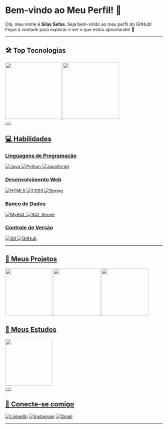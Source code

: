 # Bem-vindo ao Meu Perfil! 👋

Olá, meu nome é **Silas Sefas**. Seja bem-vindo ao meu perfil do GitHub! Fique à vontade para explorar e ver o que estou aprontando! 🚀

---

## 🛠️ Top Tecnologias
<div>
  <a href="https://www.linkedin.com/in/silas-sefas-7a7757308">
  <img height="180em" src ="https://github-readme-stats-git-masterrstaa-rickstaa.vercel.app/api/top-langs/?username=silassefas1&bg_color=1A202C&border_color=30A3DC&title_color=ED64A6&text_color=FFFFFF&langs_count=10">
 <img height="180em" src ="https://github-readme-stats.vercel.app/api?username=silassefas1&theme=transparent&bg_color=1A202C&border_color=30A3DC&show_icons=true&icon_color=30A3DC&title_color=ED64A6&text_color=FFFFFF">
 
</div>
---

## 💻 Habilidades

### Linguagens de Programação
![Java](https://img.shields.io/badge/java-%23ED8B00.svg?style=for-the-badge&logo=openjdk&logoColor=white)
![Python](https://img.shields.io/badge/python-3670A0?style=for-the-badge&logo=python&logoColor=ffdd54)
![JavaScript](https://img.shields.io/badge/JavaScript-F7DF1E?style=for-the-badge&logo=javascript&logoColor=black)

### Desenvolvimento Web
![HTML5](https://img.shields.io/badge/HTML5-E34F26?style=for-the-badge&logo=html5&logoColor=white)
![CSS3](https://img.shields.io/badge/CSS3-1572B6?style=for-the-badge&logo=css3&logoColor=white)
![Spring](https://img.shields.io/badge/Spring-6DB33F?style=for-the-badge&logo=spring&logoColor=white)

### Banco de Dados
![MySQL](https://img.shields.io/badge/MySQL-00000F?style=for-the-badge&logo=mysql&logoColor=white)
![SQL Server](https://img.shields.io/badge/SQL%20Server-003B2D?style=for-the-badge&logo=microsoft-sql-server&logoColor=white)

### Controle de Versão
![Git](https://img.shields.io/badge/GIT-E44C30?style=for-the-badge&logo=git&logoColor=white)
![GitHub](https://img.shields.io/badge/GitHub-181717?style=for-the-badge&logo=github&logoColor=white)

---

## 📁 Meus Projetos

<div>
  <a href="https://github.com/silassefas1?tab=repositories">
  <img height="150em" src ="https://github-readme-stats.vercel.app/api/pin/?username=silassefas1&repo=Chess-system-java&bg_color=1A202C&border_color=30A3DC&show_icons=true&icon_color=30A3DC&title_color=ED64A6&text_color=FFF">
 <img height="150em" src ="https://github-readme-stats.vercel.app/api/pin/?username=silassefas1&repo=Work-Shop-Project&bg_color=1A202C&border_color=30A3DC&show_icons=true&icon_color=30A3DC&title_color=ED64A6&text_color=FFF">
  <img height="150em" src ="https://github-readme-stats.vercel.app/api/pin/?username=silassefas1&repo=Projec-DAO-JDBC&bg_color=1A202C&border_color=30A3DC&show_icons=true&icon_color=30A3DC&title_color=ED64A6&text_color=FFF">
 
</div>

## 📘 Meus Estudos
<div>
  <a href="https://github.com/silassefas1/Estudos">
  <img height="150em" src ="https://github-readme-stats.vercel.app/api/pin/?username=silassefas1&repo=Estudos&bg_color=1A202C&border_color=30A3DC&show_icons=true&icon_color=30A3DC&title_color=ED64A6&text_color=FFF">
</div>
---

## 🤝 Conecte-se comigo

[![LinkedIn](https://img.shields.io/badge/LinkedIn-0077B5?style=for-the-badge&logo=linkedin&logoColor=white)](https://www.linkedin.com/in/silas-sefas-7a7757308/)
[![Instagram](https://img.shields.io/badge/-Instagram-%23E4405F?style=for-the-badge&logo=instagram&logoColor=white)](https://www.instagram.com/silassefas1)
[![Gmail](https://img.shields.io/badge/Gmail-333333?style=for-the-badge&logo=gmail&logoColor=red)](mailto:silassefas23@gmail.com)

---

